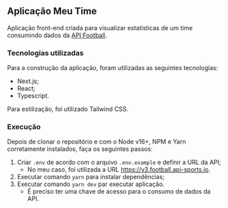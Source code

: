 ## Aplicação Meu Time
Aplicação front-end criada para visualizar estatísticas de um time consumindo dados da [API Football](https://www.api-football.com/documentation-v3).

### Tecnologias utilizadas
Para a construção da aplicação, foram utilizadas as seguintes tecnologias:
- Next.js;
- React;
- Typescript.

Para estilização, foi utilizado Tailwind CSS.

### Execução

Depois de clonar o repositório e com o Node v16+, NPM e Yarn corretamente instalados, faça os seguintes passos:

1. Criar `.env` de acordo com o arquivo `.env.example` e definir a URL da API;
    - No meu caso, foi utilizada a URL https://v3.football.api-sports.io.
2. Executar comando `yarn` para instalar dependências;
3. Executar comando `yarn dev` par executar aplicação.
    - É preciso ter uma chave de acesso para o consumo de dados da API.